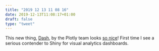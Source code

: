 ```yaml
---
title: "2019 12 13 11 08 16"
date: 2019-12-13T11:08:17+01:00
draft: false
type: "tweet"
---
```

This new thing, [Dash](https://plot.ly/dash/), by the Plotly team looks [so nice](https://dash-gallery.plotly.host/Portal/)! First time I see a serious contender to Shiny for visual analytics dashboards.
